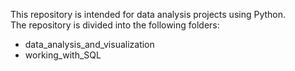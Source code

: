 This repository is intended for data analysis projects using Python.  
The repository is divided into the following folders:

- data_analysis_and_visualization
- working_with_SQL